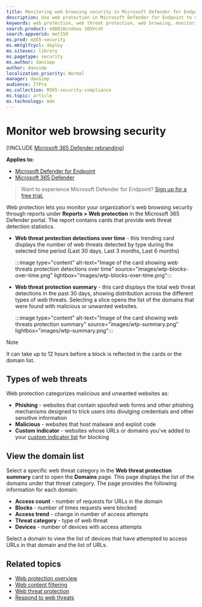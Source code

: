 ```yaml
---
title: Monitoring web browsing security in Microsoft Defender for Endpoint
description: Use web protection in Microsoft Defender for Endpoint to monitor web browsing security
keywords: web protection, web threat protection, web browsing, monitoring, reports, cards, domain list, security, phishing, malware, exploit, websites, network protection, Edge, Internet Explorer, Chrome, Firefox, web browser
search.product: eADQiWindows 10XVcnh
search.appverid: met150
ms.prod: m365-security
ms.mktglfcycl: deploy
ms.sitesec: library
ms.pagetype: security
ms.author: dansimp
author: dansimp
localization_priority: Normal
manager: dansimp
audience: ITPro
ms.collection: M365-security-compliance
ms.topic: article
ms.technology: mde
---
```


# Monitor web browsing security

[!INCLUDE [Microsoft 365 Defender rebranding](../../includes/microsoft-defender.md)]

**Applies to:**
- [Microsoft Defender for Endpoint](https://go.microsoft.com/fwlink/p/?linkid=2154037)
- [Microsoft 365 Defender](https://go.microsoft.com/fwlink/?linkid=2118804)

> Want to experience Microsoft Defender for Endpoint? [Sign up for a free trial.](https://signup.microsoft.com/create-account/signup?products=7f379fee-c4f9-4278-b0a1-e4c8c2fcdf7e&ru=https://aka.ms/MDEp2OpenTrial?ocid=docs-wdatp-main-abovefoldlink&rtc=1)

Web protection lets you monitor your organization's web browsing security through reports under **Reports > Web protection** in the Microsoft 365 Defender portal. The report contains cards that provide web threat detection statistics.

- **Web threat protection detections over time** - this trending card displays the number of web threats detected by type during the selected time period (Last 30 days, Last 3 months, Last 6 months)

  :::image type="content" alt-text="Image of the card showing web threats protection detections over time" source="images/wtp-blocks-over-time.png" lightbox="images/wtp-blocks-over-time.png":::

- **Web threat protection summary** - this card displays the total web threat detections in the past 30 days, showing distribution across the different types of web threats. Selecting a slice opens the list of the domains that were found with malicious or unwanted websites.

  :::image type="content" alt-text="Image of the card showing web threats protection summary" source="images/wtp-summary.png" lightbox="images/wtp-summary.png":::

> [!NOTE]
> It can take up to 12 hours before a block is reflected in the cards or the domain list.

## Types of web threats

Web protection categorizes malicious and unwanted websites as:

- **Phishing** - websites that contain spoofed web forms and other phishing mechanisms designed to trick users into divulging credentials and other sensitive information
- **Malicious** - websites that host malware and exploit code
- **Custom indicator** - websites whose URLs or domains you've added to your [custom indicator list](manage-indicators.md) for blocking

## View the domain list

Select a specific web threat category in the **Web threat protection summary** card to open the **Domains** page. This page displays the list of the domains under that threat category. The page provides the following information for each domain:

- **Access count** - number of requests for URLs in the domain
- **Blocks** - number of times requests were blocked
- **Access trend** - change in number of access attempts
- **Threat category** - type of web threat
- **Devices** - number of devices with access attempts

Select a domain to view the list of devices that have attempted to access URLs in that domain and the list of URLs.

## Related topics

- [Web protection overview](web-protection-overview.md)
- [Web content filtering](web-content-filtering.md)
- [Web threat protection](web-threat-protection.md)
- [Respond to web threats](web-protection-response.md)
